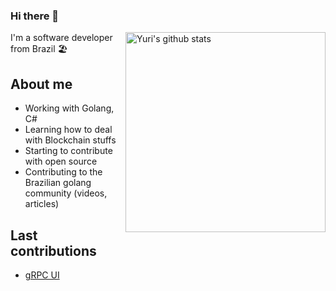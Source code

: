 ### Hi there 👋  
<a href="https://github.com/hyperyuri"><img src="https://github-readme-stats.vercel.app/api?username=hyperyuri&count_private=true&include_all_commits=true&hide_rank=true&theme=graywhite&disable_animations=true&custom_title=Stats" align="right" width="320" alt="Yuri's github stats" /></a>

I'm a software developer from Brazil 🏖️

## About me

- Working with Golang, C#
- Learning how to deal with Blockchain stuffs
- Starting to contribute with open source
- Contributing to the Brazilian golang community (videos, articles)

## Last contributions
- <a href="https://github.com/fullstorydev/grpcui"> gRPC UI </a>

